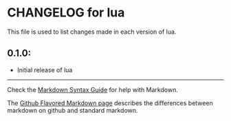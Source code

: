 # CHANGELOG for lua

This file is used to list changes made in each version of lua.

## 0.1.0:

* Initial release of lua

- - -
Check the [Markdown Syntax Guide](http://daringfireball.net/projects/markdown/syntax) for help with Markdown.

The [Github Flavored Markdown page](http://github.github.com/github-flavored-markdown/) describes the differences between markdown on github and standard markdown.
